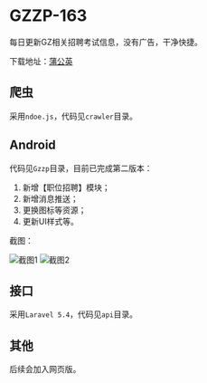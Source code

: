 # GZZP-163
每日更新GZ相关招聘考试信息，没有广告，干净快捷。

下载地址：[蒲公英](https://www.pgyer.com/gzzp)

## 爬虫

采用`ndoe.js`，代码见`crawler`目录。

## Android

代码见`Gzzp`目录，目前已完成第二版本：

1. 新增【职位招聘】模块；
2. 新增消息推送；
3. 更换图标等资源；
4. 更新UI样式等。

截图：

![截图1](http://7xrgqs.com1.z0.glb.clouddn.com/20170507_195452.png?imageMogr2/auto-orient/thumbnail/200x/blur/1x0/quality/75|imageslim)
![截图2](http://7xrgqs.com1.z0.glb.clouddn.com/20170507_195455.png?imageMogr2/auto-orient/thumbnail/200x/blur/1x0/quality/75|imageslim)

## 接口

采用`Laravel 5.4`，代码见`api`目录。

## 其他
后续会加入网页版。
